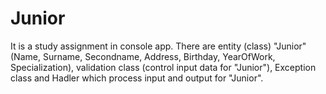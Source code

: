 # Junior
It is a study assignment in console app. There are entity (class) "Junior" (Name, Surname, Secondname, Address, Birthday, YearOfWork, Specialization), validation class (control input data for "Junior"), Exception class and Hadler which process input and output for "Junior". 
